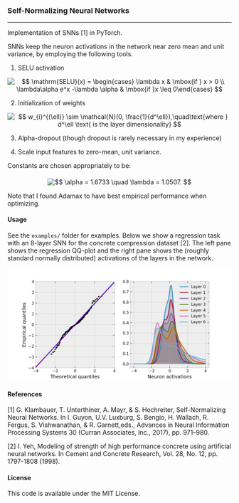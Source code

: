 ### Self-Normalizing Neural Networks

---

Implementation of SNNs [1] in PyTorch. 

SNNs keep the neuron activations in the network near zero mean and unit variance, by employing the following tools.

1. SELU activation
<p align="center"><img alt="$$&#10;\mathrm{SELU}(x) = \begin{cases} \lambda x &amp; \mbox{if } x &gt; 0 \\ \lambda\alpha e^x -\lambda \alpha &amp; \mbox{if }x \leq 0\end{cases}&#10;$$" src="svgs/214d782c168d980bd6ae9120d95f536c.svg" align="middle" width="247.65407864999997pt" height="49.315569599999996pt"/></p>

2. Initialization of weights
<p align="center"><img alt="$$&#10;w_{i}^{(\ell)} \sim \mathcal{N}(0, \frac{1}{d^\ell}),\quad\text{where } d^\ell \text{ is the layer dimensionality}&#10;$$" src="svgs/60c436bec86a6fad3492148d239481f2.svg" align="middle" width="394.4523594pt" height="32.990165999999995pt"/></p>

3. Alpha-dropout (though dropout is rarely necessary in my experience)

4. Scale input features to zero-mean, unit variance.

Constants are chosen appropriately to be:
<p align="center"><img alt="$$&#10;\alpha = 1.6733 \quad \lambda = 1.0507.&#10;$$" src="svgs/fbababb0b12617bfa0d29d7e9fb7256f.svg" align="middle" width="176.32998899999998pt" height="11.4155283pt"/></p>

Note that I found Adamax to have best empirical performance when optimizing.

#### Usage

See the `examples/` folder for examples. Below we show a regression task with an 8-layer SNN for the concrete compression dataset [2]. The left pane shows the regression QQ-plot and the right pane shows the (roughly standard normally distributed) activations of the layers in the network. 

![ex_model](examples/ex_reg.png "Example model output")

#### References

[1] G. Klambauer, T. Unterthiner, A. Mayr, & S. Hochreiter, Self-Normalizing Neural Networks. In I. Guyon, U.V. Luxburg, S. Bengio, H. Wallach, R. Fergus, S. Vishwanathan, & R. Garnett,eds., Advances in Neural Information Processing Systems 30 (Curran Associates, Inc., 2017), pp. 971–980.

[2] I. Yeh, Modeling of strength of high performance concrete using artificial neural networks. In Cement and Concrete Research, Vol. 28, No. 12, pp. 1797-1808 (1998). 

#### License

This code is available under the MIT License.
